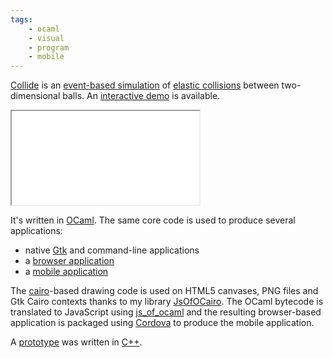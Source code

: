 ```yaml
---
tags:
    - ocaml
    - visual
    - program
    - mobile
---
```

[Collide](https://github.com/jacquev6/Collide) is an [event-based simulation](https://en.wikipedia.org/wiki/Discrete_event_simulation) of [elastic collisions](https://en.wikipedia.org/wiki/Elastic_collision) between two-dimensional balls.
An [interactive demo](http://jacquev6.github.io/Collide/) is available.

<div class="embed-responsive embed-responsive-4by3">
<iframe class="embed-responsive-item" src="//www.youtube.com/embed/SrFui5G5VQw" allowfullscreen></iframe>
</div>

It's written in [OCaml](http://ocaml.org/).
The same core code is used to produce several applications:

- native [Gtk](https://www.gtk.org/) and command-line applications
- a [browser application](http://jacquev6.github.io/Collide/)
- a [mobile application](https://play.google.com/store/apps/details?id=net.jacquev6.Collide)

The [cairo](https://www.cairographics.org/)-based drawing code is used on HTML5 canvases, PNG files and Gtk Cairo contexts thanks to my library [JsOfOCairo](http://github.com/jacquev6/JsOfOCairo/).
The OCaml bytecode is translated to JavaScript using [js_of_ocaml](https://ocsigen.org/js_of_ocaml/) and
the resulting browser-based application is packaged using [Cordova](http://cordova.apache.org/) to produce the mobile application.

A [prototype](https://github.com/jacquev6/MarblesCollide) was written in [C++](https://isocpp.org/).
